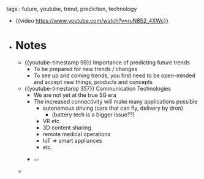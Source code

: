 tags:: future, youtube, trend, prediction, technology

- {{video https://www.youtube.com/watch?v=ruN852_4XWc}}
- # Notes
	- {{youtube-timestamp 98}} Importance of predicting future trends
		- To be prepared for new trends / changes
		- To see up and coming trends, you first need to be open-minded and accept new things, products and concepts
	- {{youtube-timestamp 357}} Communication Technologies
		- We are not yet at the true 5G era
		- The increased connectivity will make many applications possible
			- autonomous driving (cars that can fly, delivery by dron)
				- (battery tech is a bigger issue??)
			- VR etc.
			- 3D content sharing
			- remote medical operations
			- IoT => smart appliances
			- etc.
		- ```python
		  =>
		  ```
	-